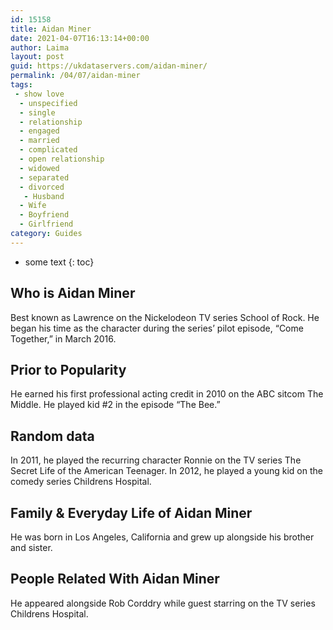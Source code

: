 ```yaml
---
id: 15158
title: Aidan Miner
date: 2021-04-07T16:13:14+00:00
author: Laima
layout: post
guid: https://ukdataservers.com/aidan-miner/
permalink: /04/07/aidan-miner
tags:
 - show love
  - unspecified
  - single
  - relationship
  - engaged
  - married
  - complicated
  - open relationship
  - widowed
  - separated
  - divorced
   - Husband
  - Wife
  - Boyfriend
  - Girlfriend
category: Guides
---
```


* some text
{: toc}


## Who is Aidan Miner
                  
                  
                  
Best known as Lawrence on the Nickelodeon TV series School of Rock. He began his time as the character during the series&#8217; pilot episode, &#8220;Come Together,&#8221; in March 2016. 
                  
              
            
              
            
                
                
                
## Prior to Popularity
                  
                  
                  
He earned his first professional acting credit in 2010 on the ABC sitcom The Middle. He played kid #2 in the episode &#8220;The Bee.&#8221; 
                  
              
            
              
            
                
                
                
## Random data
                  
                  
                  
In 2011, he played the recurring character Ronnie on the TV series The Secret Life of the American Teenager. In 2012, he played a young kid on the comedy series Childrens Hospital. 
                  
              
            
              
            
                
                
                
## Family & Everyday Life of Aidan Miner
                  
                  
                  
He was born in Los Angeles, California and grew up alongside his brother and sister.
                  
              
            
              
            
                
                
                
## People Related With Aidan Miner
                  
                  
                  
He appeared alongside Rob Corddry while guest starring on the TV series Childrens Hospital.
                  
              
            
              
            
                
              
            
              
              
            
            
              
            
          
          
          